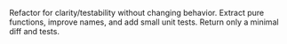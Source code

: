 Refactor for clarity/testability without changing behavior. Extract pure functions, improve names, and add small unit tests. Return only a minimal diff and tests.
